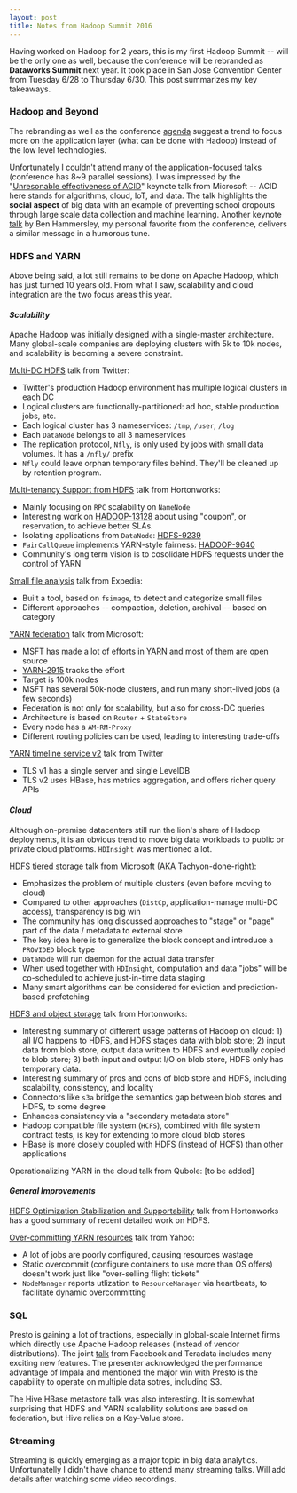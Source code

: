 ```yaml
---
layout: post
title: Notes from Hadoop Summit 2016
---
```


Having worked on Hadoop for 2 years, this is my first Hadoop Summit -- will be the only one as well, because the conference will be rebranded as **Dataworks Summit** next year. It took place in San Jose Convention Center from Tuesday 6/28 to Thursday 6/30. This post summarizes my key takeaways.

### Hadoop and Beyond
The rebranding as well as the conference [agenda](http://hadoopsummit.org/san-jose/agenda/) suggest a trend to focus more on the application layer (what can be done with Hadoop) instead of the low level technologies.

Unfortunately I couldn't attend many of the application-focused talks (conference has 8~9 parallel sessions). I was impressed by the "[Unresonable effectiveness of ACID](https://youtu.be/agZHjjJFDPI?t=43m23s)" keynote talk from Microsoft -- ACID here stands for algorithms, cloud, IoT, and data. The talk highlights the **social aspect** of big data with an example of preventing school dropouts through large scale data collection and machine learning. Another keynote [talk](https://youtu.be/UZd3rFS93Mw?t=1h34m19s) by Ben Hammersley, my personal favorite from the conference, delivers a similar message in a humorous tune.

### HDFS and YARN
Above being said, a lot still remains to be done on Apache Hadoop, which has just turned 10 years old. From what I saw, scalability and cloud integration are the two focus areas this year.

#### _Scalability_
Apache Hadoop was initially designed with a single-master architecture. Many global-scale companies are deploying clusters with 5k to 10k nodes, and scalability is becoming a severe constraint.

[Multi-DC HDFS](https://youtu.be/cUgfor9vgIM) talk from Twitter:
* Twitter's production Hadoop environment has multiple logical clusters in each DC
* Logical clusters are functionally-partitioned: ad hoc, stable production jobs, etc.
* Each logical cluster has 3 nameservices: ```/tmp```, ```/user```, ```/log```
* Each ```DataNode``` belongs to all 3 nameservices
* The replication protocol, ```Nfly```, is only used by jobs with small data volumes. It has a ```/nfly/``` prefix
* ```Nfly``` could leave orphan temporary files behind. They'll be cleaned up by retention program.

[Multi-tenancy Support from HDFS](https://youtu.be/gleiuQh9lDQ) talk from Hortonworks:
* Mainly focusing on ```RPC``` scalability on ```NameNode```
* Interesting work on [HADOOP-13128](https://issues.apache.org/jira/browse/HADOOP-13128) about using "coupon", or reservation, to achieve better SLAs.
* Isolating applications from ```DataNode```: [HDFS-9239](https://issues.apache.org/jira/browse/HDFS-9239)
* ```FairCallQueue``` implements YARN-style fairness: [HADOOP-9640](https://issues.apache.org/jira/browse/HADOOP-9640)
* Community's long term vision is to cosolidate HDFS requests under the control of YARN

[Small file analysis](https://youtu.be/ci6KwUDl6Ks) talk from Expedia:
* Built a tool, based on ```fsimage```, to detect and categorize small files
* Different approaches -- compaction, deletion, archival -- based on category

[YARN federation](https://youtu.be/Wd0sZoS3PQA) talk from Microsoft:
* MSFT has made a lot of efforts in YARN and most of them are open source
* [YARN-2915](https://issues.apache.org/jira/browse/YARN-2915) tracks the effort
* Target is 100k nodes
* MSFT has several 50k-node clusters, and run many short-lived jobs (a few seconds)
* Federation is not only for scalability, but also for cross-DC queries
* Architecture is based on ```Router``` + ```StateStore```
* Every node has a ```AM-RM-Proxy```
* Different routing policies can be used, leading to interesting trade-offs

[YARN timeline service v2](https://youtu.be/adV-DFa-8us) talk from Twitter
* TLS v1 has a single server and single LevelDB
* TLS v2 uses HBase, has metrics aggregation, and offers richer query APIs

#### _Cloud_
Although on-premise datacenters still run the lion's share of Hadoop deployments, it is an obvious trend to move big data workloads to public or private cloud platforms. ```HDInsight``` was mentioned a lot.

[HDFS tiered storage](https://youtu.be/bD-h-PE73VQ) talk from Microsoft (AKA Tachyon-done-right):
* Emphasizes the problem of multiple clusters (even before moving to cloud)
* Compared to other approaches (```DistCp```, application-manage multi-DC access), transparency is big win
* The community has long discussed approaches to "stage" or "page" part of the data / metadata to external store
* The key idea here is to generalize the block concept and introduce a ```PROVIDED``` block type
* ```DataNode``` will run daemon for the actual data transfer
* When used together with ```HDInsight```, computation and data "jobs" will be co-scheduled to achieve just-in-time data staging
* Many smart algorithms can be considered for eviction and prediction-based prefetching

[HDFS and object storage](https://youtu.be/XehH3iJJy3Q) talk from Hortonworks:
* Interesting summary of different usage patterns of Hadoop on cloud: 1) all I/O happens to HDFS, and HDFS stages data with blob store; 2) input data from blob store, output data written to HDFS and eventually copied to blob store; 3) both input and output I/O on blob store, HDFS only has temporary data.
* Interesting summary of pros and cons of blob store and HDFS, including scalability, consistency, and locality
* Connectors like ```s3a``` bridge the semantics gap between blob stores and HDFS, to some degree
* Enhances consistency via a "secondary metadata store"
* Hadoop compatible file system (```HCFS```), combined with file system contract tests, is key for extending to more cloud blob stores
* HBase is more closely coupled with HDFS (instead of HCFS) than other applications

Operationalizing YARN in the cloud talk from Qubole: [to be added]

#### _General Improvements_
[HDFS Optimization Stabilization and Supportability](https://youtu.be/6Ny1lnYsjuQ) talk from Hortonworks has a good summary of recent detailed work on HDFS.

[Over-committing YARN resources](https://youtu.be/hILD2g9putc) talk from Yahoo:
* A lot of jobs are poorly configured, causing resources wastage
* Static overcommit (configure containers to use more than OS offers) doesn't work just like "over-selling flight tickets"
* ```NodeManager``` reports utlization to ```ResourceManager``` via heartbeats, to facilitate dynamic overcommitting

### SQL
Presto is gaining a lot of tractions, especially in global-scale Internet firms which directly use Apache Hadoop releases (instead of vendor distributions). The joint [talk](https://youtu.be/wMy3LXuTb0U) from Facebook and Teradata includes many exciting new features. The presenter acknowledged the performance advantage of Impala and mentioned the major win with Presto is the capability to operate on multiple data sotres, including S3.

The Hive HBase metastore talk was also interesting. It is somewhat surprising that HDFS and YARN scalability solutions are based on federation, but Hive relies on a Key-Value store.

### Streaming
Streaming is quickly emerging as a major topic in big data analytics. Unfortunatelly I didn't have chance to attend many streaming talks. Will add details after watching some video recordings.
